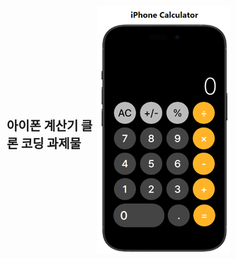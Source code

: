 <div style="display: flex; justify-content: center; align-items: center;">
    <h1>아이폰 계산기 클론 코딩 과제물</h1>
    <span>
    </span><br><br>
    <img style="width: 300px" src="./public/iPhoneCalculator.png">
</div>
